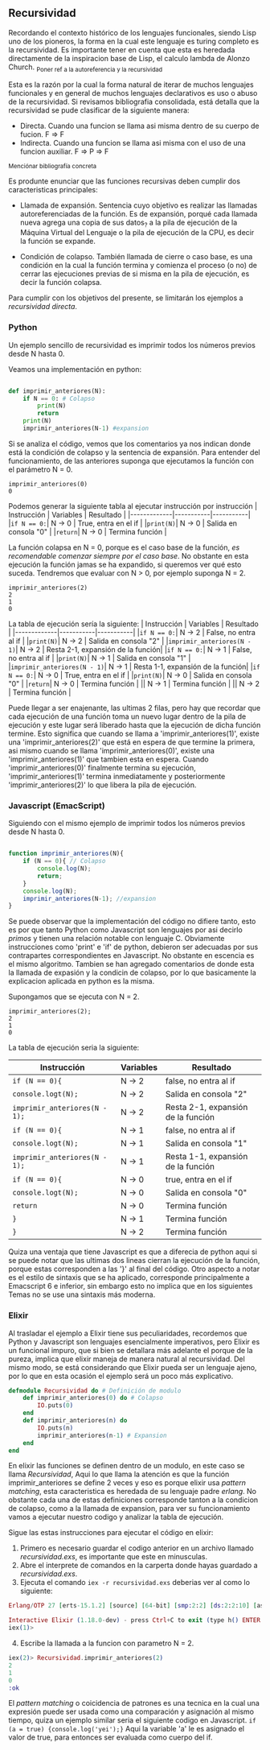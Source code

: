 ## Recursividad

Recordando el contexto histórico de los lenguajes funcionales, siendo Lisp uno de los pioneros, la forma en la cual este lenguaje es turing completo es la recursividad. Es importante tener en cuenta que esta es heredada directamente de la inspiracion base de Lisp, el calculo lambda de Alonzo Church. <sub>Poner ref a la autoreferencia y la recursividad</sub>

Esta es la razón por la cual la forma natural de iterar de muchos lenguajes funcionales y en general de muchos lenguajes declarativos es uso o abuso de la recursividad. 
Si revisamos bibliografia consolidada, está detalla que la recursividad se pude clasificar de la siguiente manera: 
* Directa. Cuando una funcion se llama asi misma dentro de su cuerpo de fucion. F => F
* Indirecta. Cuando una funcion se llama asi misma con el uso de una funcion auxiliar. F => P => F

<sub> Menciónar bibliografía concreta </sub>

Es produnte enunciar que las funciones recursivas deben cumplir dos caracteristicas principales:

* Llamada de expansión. Sentencia cuyo objetivo es realizar las llamadas autoreferenciadas de la función. Es de expansión, porqué cada llamada nueva agrega una copia de sus datos<sub>?</sub> a la pila de ejecución de la Máquina Virtual del Lenguaje o la pila de ejecución de la CPU, es decir la función se expande.

* Condición de colapso. También llamada de cierre o caso base, es una condición en la cual la función termina y comienza el proceso (o no) de cerrar las ejecuciones previas de si misma en la pila de ejecución, es decir la función colapsa.

Para cumplir con los objetivos del presente, se limitarán los ejemplos a *recursividad directa*.

### Python

Un ejemplo sencillo de recursividad es imprimir todos los números previos desde N hasta 0.

Veamos una implementación en python:

```python

def imprimir_anteriores(N):
    if N == 0: # Colapso
        print(N)
        return
    print(N)
    imprimir_anteriores(N-1) #expansion


```
Si se analiza el código, vemos que los comentarios ya nos indican donde está la condición de colapso y la sentencia de expansión. Para entender del funcionamiento, de las anteriores suponga que ejecutamos la función con el parámetro N = 0.
```
imprimir_anteriores(0)
0
```
Podemos generar la siguiente tabla al ejecutar instrucción por instrucción 
| Instrucción | Variables | Resultado |
|-------------|-----------|-----------|
|```if N == 0:```| N -> 0 | True, entra en el if |
|```print(N)```| N -> 0 | Salida en consola "0" |
|```return```| N -> 0 | Termina función |

La función colapsa en N = 0, porque es el caso base de la función, *es recomendable comenzar siempre por el caso base*. No obstante en esta ejecución la función jamas se ha expandido, si queremos ver qué esto suceda. Tendremos que evaluar con N > 0, por ejemplo suponga N = 2.

```
imprimir_anteriores(2)
2
1
0
```
La tabla de ejecución sería la siguiente:
| Instrucción | Variables | Resultado |
|-------------|-----------|-----------|
|```if N == 0:```| N -> 2 | False, no entra al if |
|```print(N)```| N -> 2 | Salida en consola "2" |
|```imprimir_anteriores(N - 1)```| N -> 2 | Resta 2-1, expansión de la función|
|```if N == 0:```| N -> 1 | False, no entra al if |
|```print(N)```| N -> 1 | Salida en consola "1" |
|```imprimir_anteriores(N - 1)```| N -> 1 | Resta 1-1, expansión de la función|
|```if N == 0:```| N -> 0 | True, entra en el if |
|```print(N)```| N -> 0 | Salida en consola "0" |
|```return```| N -> 0 | Termina función |
|| N -> 1 | Termina función |
|| N -> 2 | Termina función |

Puede llegar a ser enajenante, las ultimas 2 filas, pero hay que recordar que cada ejecución de una función toma un nuevo lugar dentro de la pila de ejecución y este lugar será liberado hasta que la ejecución de dicha función termine.
Esto significa que cuando se llama a 'imprimir_anteriores(1)', existe una 'imprimir_anteriores(2)' que está en espera de que termine la primera, asi mismo cuando se llama 'imprimir_anteriores(0)', existe una 'imprimir_anteriores(1)' que tambien esta en espera. 
Cuando 'imprimir_anteriores(0)' finalmente termina su ejecución, 'imprimir_anteriores(1)' termina inmediatamente y  posteriormente 'imprimir_anteriores(2)' lo que libera la pila de ejecución.

### Javascript (EmacScript)

Siguiendo con el mismo ejemplo de imprimir todos los números previos desde N hasta 0.

```javascript

function imprimir_anteriores(N){
    if (N == 0){ // Colapso
        console.log(N);
        return;
    }
    console.log(N);
    imprimir_anteriores(N-1); //expansion
}

```
Se puede observar que la implementación del código no difiere tanto, esto es por que tanto Python como Javascript son lenguajes por asi decirlo *primos* y tienen una relación notable con lenguaje C. Obviamente instrucciones como 'print' e 'if' de python, debieron ser adecuadas por sus contrapartes correspondientes en Javascript. No obstante en escencia es el mismo algoritmo.  Tambien se han agregado comentarios de donde esta la llamada de expasión y la condicin de colapso, por lo que basicamente la explicacion aplicada en python es la misma. 

Supongamos que se ejecuta con N = 2.

```
imprimir_anteriores(2);
2
1
0
```

La tabla de ejecución seria la siguiente:

| Instrucción | Variables | Resultado |
|-------------|-----------|-----------|
|```if (N == 0){```| N -> 2 | false, no entra al if |
|```console.logt(N);```| N -> 2 | Salida en consola "2" |
|```imprimir_anteriores(N - 1);```| N -> 2 | Resta 2-1, expansión de la función|
|```if (N == 0){```| N -> 1 | false, no entra al if |
|```console.logt(N);```| N -> 1 | Salida en consola "1" |
|```imprimir_anteriores(N - 1);```| N -> 1 | Resta 1-1, expansión de la función|
|```if (N == 0){```| N -> 0 | true, entra en el if |
|```console.logt(N);```| N -> 0 | Salida en consola "0" |
|```return```| N -> 0 | Termina función |
|```}```| N -> 1 | Termina función |
|```}```| N -> 2 | Termina función |

Quiza una ventaja que tiene Javascript es que a diferecia de python aqui si se puede notar que las ultimas dos lineas cierran la ejecución de la función, porque estas corresponden a las '}' al final del código.
Otro aspecto a notar es el estilo de sintaxis que se ha aplicado, corresponde principalmente a Emacscript 6 e inferior, sin embargo esto  no implica que en los siguientes Temas no se use una sintaxis más moderna.

### Elixir

Al trasladar el ejemplo a Elixir tiene sus peculiaridades, recordemos que Python y Javascript son lenguajes esencialmente imperativos, pero Elixir es un funcional impuro, que si bien se detallara más adelante el porque de la pureza, implica que elixir maneja de manera natural al recursividad.
Del mismo modo, se está considerando que Elixir pueda ser un lenguaje ajeno, por lo que en esta ocasión el ejemplo será un poco más explicativo.

```elixir
defmodule Recursividad do # Definición de modulo
    def imprimir_anteriores(0) do # Colapso
        IO.puts(0)
    end
    def imprimir_anteriores(n) do
        IO.puts(n)
        imprimir_anteriores(n-1) # Expansion
    end
end
```
En elixir las funciones se definen dentro de un modulo, en este caso se llama *Recursividad*, Aqui lo que llama la atención es que la función imprimir_anteriores se define 2 veces y eso es porque elixir usa *pattern matching*, esta caracteristica es heredada de su lenguaje padre *erlang*. No obstante cada una de estas definiciones corresponde tanton a la condicion de colapso, como a la llamada de expansion, para ver su funcionamiento vamos a ejecutar nuestro codigo y analizar la tabla de ejecución.

Sigue las estas instrucciones para ejecutar el código en elixir:

1. Primero es necesario guardar el codigo anterior en un archivo llamado *recursividad.exs*, es importante que este en minusculas.
2. Abre el interprete de comandos en la carperta donde hayas guardado a *recursividad.exs*.
3. Ejecuta el comando ```iex -r recursividad.exs``` deberias ver al como lo siguiente:
```elixir
Erlang/OTP 27 [erts-15.1.2] [source] [64-bit] [smp:2:2] [ds:2:2:10] [async-threads:1] [jit:ns]

Interactive Elixir (1.18.0-dev) - press Ctrl+C to exit (type h() ENTER for help)
iex(1)>
```
4. Escribe la llamada a la funcion con parametro N = 2.

```elixir
iex(2)> Recursividad.imprimir_anteriores(2)
2
1
0
:ok
```

El *pattern matching* o coicidencia de patrones es una tecnica en la cual una expresión puede ser usada como una comparación y asignación al mismo tiempo, quiza un ejemplo similar seria el siguiente codigo en Javascript. ```if (a = true) {console.log('yei');}``` Aqui la variable 'a' le es asignado el valor de true, para entonces ser evaluada como cuerpo del if.

